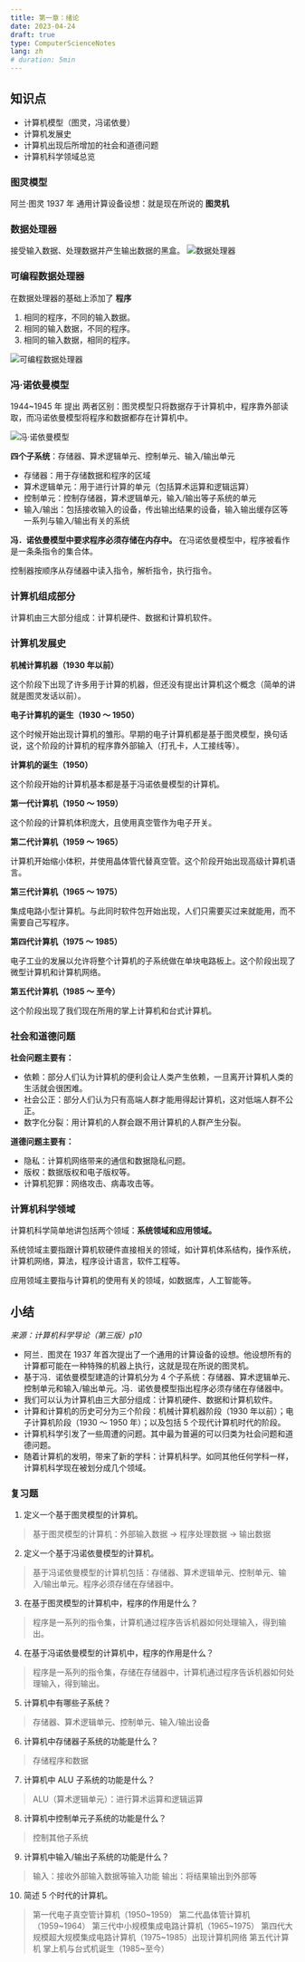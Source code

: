 ```yaml
---
title: 第一章：绪论
date: 2023-04-24
draft: true
type: ComputerScienceNotes
lang: zh
# duration: 5min
---
```


## 知识点

- 计算机模型（图灵，冯诺依曼）
- 计算机发展史
- 计算机出现后所增加的社会和道德问题
- 计算机科学领域总览

### 图灵模型

阿兰·图灵 1937 年 通用计算设备设想：就是现在所说的 **图灵机**

### 数据处理器

接受输入数据、处理数据并产生输出数据的黑盒。
![数据处理器](/public/images/computer-science-notes/1.1.png)

### 可编程数据处理器

在数据处理器的基础上添加了 **程序**

1. 相同的程序，不同的输入数据。
2. 相同的输入数据，不同的程序。
3. 相同的输入数据，相同的程序。

![可编程数据处理器](/public/images/computer-science-notes/1.2.png)

### 冯·诺依曼模型

1944~1945 年 提出
两者区别：图灵模型只将数据存于计算机中，程序靠外部读取，而冯诺依曼模型将程序和数据都存在计算机中。

![冯·诺依曼模型](/public/images/computer-science-notes/1.3.png)

**四个子系统**：存储器、算术逻辑单元、控制单元、输入/输出单元

- 存储器：用于存储数据和程序的区域
- 算术逻辑单元：用于进行计算的单元（包括算术运算和逻辑运算）
- 控制单元：控制存储器，算术逻辑单元，输入/输出等子系统的单元
- 输入/输出：包括接收输入的设备，传出输出结果的设备，输入输出缓存区等一系列与输入/输出有关的系统

**冯．诺依曼模型中要求程序必须存储在内存中。**
在冯诺依曼模型中，程序被看作是一条条指令的集合体。

控制器按顺序从存储器中读入指令，解析指令，执行指令。

### 计算机组成部分

计算机由三大部分组成：计算机硬件、数据和计算机软件。

### 计算机发展史

**机械计算机器（1930 年以前）**

这个阶段下出现了许多用于计算的机器，但还没有提出计算机这个概念（简单的讲就是图灵发话以前）。

**电子计算机的诞生（1930 ～ 1950）**

这个时候开始出现计算机的雏形。早期的电子计算机都是基于图灵模型，换句话说，这个阶段的计算机的程序靠外部输入（打孔卡，人工接线等）。

**计算机的诞生（1950）**

这个阶段开始的计算机基本都是基于冯诺依曼模型的计算机。

**第一代计算机（1950 ～ 1959）**

这个阶段的计算机体积庞大，且使用真空管作为电子开关。

**第二代计算机（1959 ～ 1965）**

计算机开始缩小体积，并使用晶体管代替真空管。这个阶段开始出现高级计算机语言。

**第三代计算机（1965 ～ 1975）**

集成电路小型计算机。与此同时软件包开始出现，人们只需要买过来就能用，而不需要自己写程序。

**第四代计算机（1975 ～ 1985）**

电子工业的发展以允许将整个计算机的子系统做在单块电路板上。这个阶段出现了微型计算机和计算机网络。

**第五代计算机（1985 ～ 至今）**

这个阶段出现了我们现在所用的掌上计算机和台式计算机。

### 社会和道德问题

**社会问题主要有：**

- 依赖：部分人们认为计算机的便利会让人类产生依赖，一旦离开计算机人类的生活就会很困难。
- 社会公正：部分人们认为只有高端人群才能用得起计算机，这对低端人群不公正。
- 数字化分裂：用计算机的人群会跟不用计算机的人群产生分裂。

**道德问题主要有：**

- 隐私：计算机网络带来的通信和数据隐私问题。
- 版权：数据版权和电子版权等。
- 计算机犯罪：网络攻击、病毒攻击等。

### 计算机科学领域

计算机科学简单地讲包括两个领域：**系统领域和应用领域。**

系统领域主要指跟计算机软硬件直接相关的领域，如计算机体系结构，操作系统，计算机网络，算法，程序设计语言，软件工程等。

应用领域主要指与计算机的使用有关的领域，如数据库，人工智能等。

## 小结

_来源：计算机科学导论（第三版）p10_

- 阿兰．图灵在 1937 年首次提出了一个通用的计算设备的设想。他设想所有的计算都可能在一种特殊的机器上执行，这就是现在所说的图灵机。
- 基于冯．诺依曼模型建造的计算机分为 4 个子系统：存储器、算术逻辑单元、控制单元和输入/输出单元。冯．诺依曼模型指出程序必须存储在存储器中。
- 我们可以认为计算机由三大部分组成：计算机硬件、数据和计算机软件。
- 计算和计算机的历史可分为三个阶段：机械计算机器阶段（1930 年以前）；电子计算机阶段（1930 ～ 1950 年）；以及包括 5 个现代计算机时代的阶段。
- 计算机科学引发了一些周遭的问题。其中最为普遍的可以归类为社会问题和道德问题。
- 随着计算机的发明，带来了新的学科：计算机科学。如同其他任何学科一样，计算机科学现在被划分成几个领域。

### 复习题

1. 定义一个基于图灵模型的计算机。

> 基于图灵模型的计算机：外部输入数据 -> 程序处理数据 -> 输出数据

2. 定义一个基于冯诺依曼模型的计算机。

> 基于冯诺依曼模型的计算机包括：存储器、算术逻辑单元、控制单元、输入/输出单元。程序必须存储在存储器中。

3. 在基于图灵模型的计算机中，程序的作用是什么？

> 程序是一系列的指令集，计算机通过程序告诉机器如何处理输入，得到输出。

4. 在基于冯诺依曼模型的计算机中，程序的作用是什么？

> 程序是一系列的指令集，存储在存储器中，计算机通过程序告诉机器如何处理输入，得到输出。

5. 计算机中有哪些子系统？

> 存储器、算术逻辑单元、控制单元、输入/输出设备

6. 计算机中存储器子系统的功能是什么？

> 存储程序和数据

7. 计算机中 ALU 子系统的功能是什么？

> ALU（算术逻辑单元）：进行算术运算和逻辑运算

8. 计算机中控制单元子系统的功能是什么？

> 控制其他子系统

9. 计算机中输入/输出子系统的功能是什么？

> 输入：接收外部输入数据等输入功能
> 输出：将结果输出到外部等

10. 简述 5 个时代的计算机。

> 第一代电子真空管计算机（1950~1959）
> 第二代晶体管计算机（1959~1964）
> 第三代中小规模集成电路计算机（1965~1975）
> 第四代大规模超大规模集成电路计算机（1975~1985）出现计算机网络
> 第五代计算机 掌上机与台式机诞生（1985~至今）
